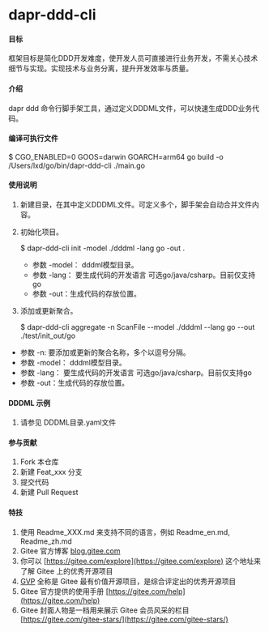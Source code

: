 # dapr-ddd-cli

#### 目标
框架目标是简化DDD开发难度，使开发人员可直接进行业务开发，不需关心技术细节与实现。实现技术与业务分离，提升开发效率与质量。

#### 介绍

dapr ddd 命令行脚手架工具，通过定义DDDML文件，可以快速生成DDD业务代码。

#### 编译可执行文件

$  CGO_ENABLED=0 GOOS=darwin  GOARCH=arm64  go build -o /Users/lxd/go/bin/dapr-ddd-cli ./main.go

#### 使用说明


1. 新建目录，在其中定义DDDML文件。可定义多个，脚手架会自动合并文件内容。
2. 初始化项目。


    $ dapr-ddd-cli init -model ./dddml -lang go -out . 

   
   - 参数 -model： dddml模型目录。
   - 参数 -lang： 要生成代码的开发语言 可选go/java/csharp。目前仅支持go
   - 参数 -out：生成代码的存放位置。
3. 添加或更新聚合。



    $ dapr-ddd-cli aggregate -n ScanFile --model ./dddml --lang go --out ./test/init_out/go 



  - 参数 -n: 要添加或更新的聚合名称，多个以逗号分隔。
  - 参数 -model： dddml模型目录。
  - 参数 -lang： 要生成代码的开发语言 可选go/java/csharp。目前仅支持go
  - 参数 -out：生成代码的存放位置。


#### DDDML 示例


1. 请参见 DDDML目录.yaml文件 



#### 参与贡献


1.  Fork 本仓库
2.  新建 Feat_xxx 分支
3.  提交代码
4.  新建 Pull Request


#### 特技

1.  使用 Readme\_XXX.md 来支持不同的语言，例如 Readme\_en.md, Readme\_zh.md
2.  Gitee 官方博客 [blog.gitee.com](https://blog.gitee.com)
3.  你可以 [https://gitee.com/explore](https://gitee.com/explore) 这个地址来了解 Gitee 上的优秀开源项目
4.  [GVP](https://gitee.com/gvp) 全称是 Gitee 最有价值开源项目，是综合评定出的优秀开源项目
5.  Gitee 官方提供的使用手册 [https://gitee.com/help](https://gitee.com/help)
6.  Gitee 封面人物是一档用来展示 Gitee 会员风采的栏目 [https://gitee.com/gitee-stars/](https://gitee.com/gitee-stars/)
